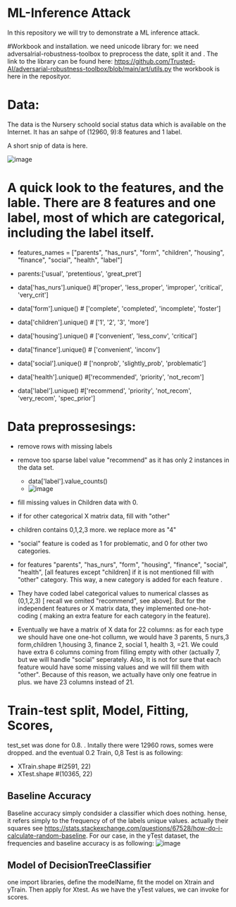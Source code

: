 # ML-Inference Attack
In this repository we will try to demonstrate a ML inference attack.

#Workbook and installation. 
we need unicode library for:
we need adversalrial-robustness-toolbox to preprocess the date, split it and . The link to the library can be found here: https://github.com/Trusted-AI/adversarial-robustness-toolbox/blob/main/art/utils.py
the workbook is here in the reposityor. 

# Data:
The data is the Nursery schoold social status data which is available on the Internet. It has an sahpe of (12960, 9):8 features and 1 label.


A short snip of data is here.

![image](https://user-images.githubusercontent.com/71256734/187061773-737652e1-1b08-4b6b-83a1-10480896cdb6.png)

# A quick look to the features, and the lable. There are 8 features and one label, most of which are categorical, including the label itself.

* features_names = ["parents", "has_nurs", "form", "children", "housing", "finance", "social", "health", "label"]

* parents:['usual', 'pretentious', 'great_pret']
* data['has_nurs'].unique() #['proper', 'less_proper', 'improper', 'critical', 'very_crit']
* data['form'].unique() # ['complete', 'completed', 'incomplete', 'foster']
* data['children'].unique() # ['1', '2', '3', 'more']
* data['housing'].unique() # ['convenient', 'less_conv', 'critical']
* data['finance'].unique() # ['convenient', 'inconv']
* data['social'].unique() # ['nonprob', 'slightly_prob', 'problematic']  
* data['health'].unique() #['recommended', 'priority', 'not_recom']
* data['label'].unique() #['recommend', 'priority', 'not_recom', 'very_recom', 'spec_prior']

# Data preprossesings:
* remove rows with missing labels
* remove  too sparse label value "recommend" as it has only 2 instances in the data set.
  * data['label'].value_counts()
  * ![image](https://user-images.githubusercontent.com/71256734/187063770-77059604-581b-4f65-b9f4-9f13a5aabae2.png)
* fill missing values in Children data  with 0.
* if  for other categorical X matrix data, fill with "other"

* children contains 0,1,2,3 more. we replace more as  "4"
*  "social" feature is coded as 1 for problematic, and 0 for other two  categories. 
*  for features "parents", "has_nurs", "form", "housing", "finance", "social", "health", [all features except "children] if it is not mentioned fill with "other" category. This way, a new category is added for each feature .

* They have coded label categorical values to numerical classes  as (0,1,2,3) [ recall we omited "recommend", see above]. But for the independent features or X matrix data, they implemented one-hot-coding ( making an extra feature for each category in the feature).

* Eventually we have a matrix of X data for 22 columns: as for each type we should have one one-hot collumn, we would have  3 parents, 5 nurs,3 form,children 1,housing 3,  finance 2, social 1, health 3, =21.  We could have extra 6 columns coming from filling empty with other (actually 7, but we will handle "social" seperately.  Also, It is not for sure that each feature would have some missing values and we will fill them with "other". Because of this reason, we actually have only one featrue in plus.  we have 23  columns instead of 21.  

# Train-test split, Model, Fitting, Scores,
test_set was done for 0.8. . Inıtally there were  12960 rows,  somes were dropped. and the eventual 0.2 Train, 0,8 Test is as following:  

 * XTrain.shape #(2591, 22)
 * XTest.shape #(10365, 22)

## Baseline Accuracy
Baseline accuracy simply condsider a classifier which does nothing. hense, it refers simply to the frequency of of the labels unique values. actually their squares see https://stats.stackexchange.com/questions/67528/how-do-i-calculate-random-baseline.
For our case, in the yTest dataset, the frequencies and baseline accuracy is as following:
![image](https://user-images.githubusercontent.com/71256734/187066545-bc555d92-73cb-4b7e-a3f9-b620dcd0f19e.png)

## Model of DecisionTreeClassifier
one import libraries, define the modelName, fit the model on Xtrain and yTrain. Then apply for Xtest. 
As we have the yTest values, we can invoke for scores. 



